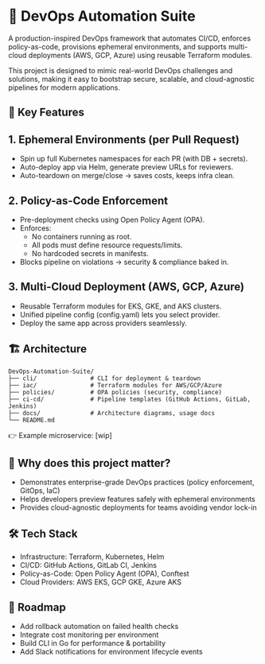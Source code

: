 # 🚀 DevOps Automation Suite

A production-inspired DevOps framework that automates CI/CD, enforces policy-as-code, provisions ephemeral environments, and supports multi-cloud deployments (AWS, GCP, Azure) using reusable Terraform modules.

This project is designed to mimic real-world DevOps challenges and solutions, making it easy to bootstrap secure, scalable, and cloud-agnostic pipelines for modern applications.

## 🔑 Key Features
## 1. Ephemeral Environments (per Pull Request)
- Spin up full Kubernetes namespaces for each PR (with DB + secrets).
- Auto-deploy app via Helm, generate preview URLs for reviewers.
- Auto-teardown on merge/close → saves costs, keeps infra clean.

## 2. Policy-as-Code Enforcement
- Pre-deployment checks using Open Policy Agent (OPA).
- Enforces:
  - No containers running as root.
  - All pods must define resource requests/limits.
  - No hardcoded secrets in manifests.
- Blocks pipeline on violations → security & compliance baked in.

## 3. Multi-Cloud Deployment (AWS, GCP, Azure)
- Reusable Terraform modules for EKS, GKE, and AKS clusters.
- Unified pipeline config (config.yaml) lets you select provider.
- Deploy the same app across providers seamlessly.

## 🏗️ Architecture

```
DevOps-Automation-Suite/
├── cli/               # CLI for deployment & teardown
├── iac/               # Terraform modules for AWS/GCP/Azure
├── policies/          # OPA policies (security, compliance)
├── ci-cd/             # Pipeline templates (GitHub Actions, GitLab, Jenkins)
├── docs/              # Architecture diagrams, usage docs
└── README.md
```

👉 Example microservice: [wip]

## 🎯 Why does this project matter?
- Demonstrates enterprise-grade DevOps practices (policy enforcement, GitOps, IaC)
- Helps developers preview features safely with ephemeral environments
- Provides cloud-agnostic deployments for teams avoiding vendor lock-in

## 🛠️ Tech Stack
- Infrastructure: Terraform, Kubernetes, Helm
- CI/CD: GitHub Actions, GitLab CI, Jenkins
- Policy-as-Code: Open Policy Agent (OPA), Conftest
- Cloud Providers: AWS EKS, GCP GKE, Azure AKS

## 📌 Roadmap
- Add rollback automation on failed health checks
- Integrate cost monitoring per environment
- Build CLI in Go for performance & portability
- Add Slack notifications for environment lifecycle events

